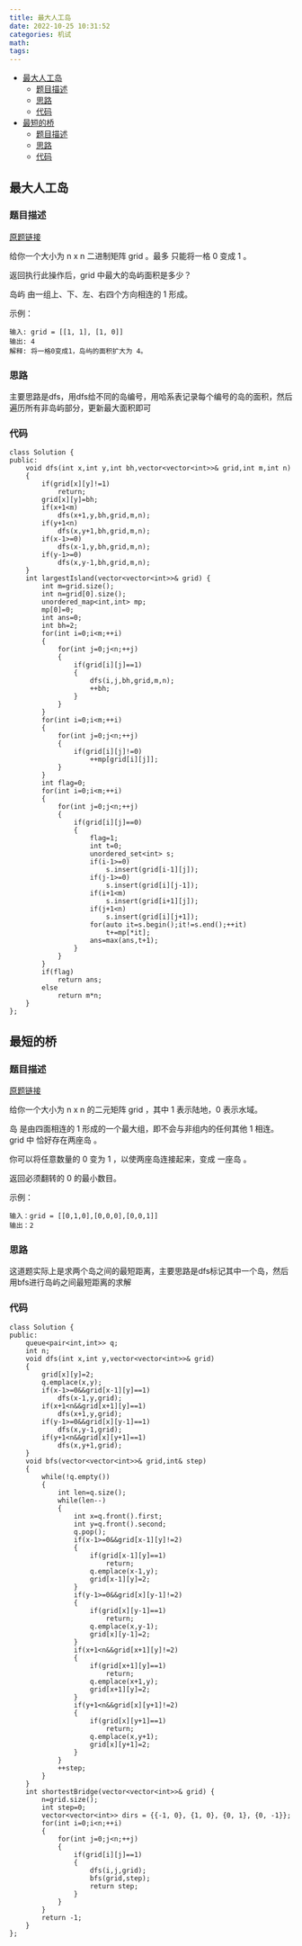 ```yaml
---
title: 最大人工岛
date: 2022-10-25 10:31:52
categories: 机试
math:
tags:
---
```

<!-- TOC -->

- [最大人工岛](#最大人工岛)
    - [题目描述](#题目描述)
    - [思路](#思路)
    - [代码](#代码)
- [最短的桥](#最短的桥)
    - [题目描述](#题目描述-1)
    - [思路](#思路-1)
    - [代码](#代码-1)

<!-- /TOC -->
## 最大人工岛


### 题目描述
[原题链接](https://leetcode.cn/problems/making-a-large-island/)

给你一个大小为 n x n 二进制矩阵 grid 。最多 只能将一格 0 变成 1 。

返回执行此操作后，grid 中最大的岛屿面积是多少？

岛屿 由一组上、下、左、右四个方向相连的 1 形成。

示例：
```
输入: grid = [[1, 1], [1, 0]]
输出: 4
解释: 将一格0变成1，岛屿的面积扩大为 4。
```
### 思路

主要思路是dfs，用dfs给不同的岛编号，用哈系表记录每个编号的岛的面积，然后遍历所有非岛屿部分，更新最大面积即可

### 代码
```
class Solution {
public:
    void dfs(int x,int y,int bh,vector<vector<int>>& grid,int m,int n)
    {
        if(grid[x][y]!=1)
            return;
        grid[x][y]=bh;
        if(x+1<m)
            dfs(x+1,y,bh,grid,m,n);
        if(y+1<n)
            dfs(x,y+1,bh,grid,m,n);
        if(x-1>=0)
            dfs(x-1,y,bh,grid,m,n);
        if(y-1>=0)
            dfs(x,y-1,bh,grid,m,n);
    }
    int largestIsland(vector<vector<int>>& grid) {
        int m=grid.size();
        int n=grid[0].size();
        unordered_map<int,int> mp;
        mp[0]=0;
        int ans=0;
        int bh=2;
        for(int i=0;i<m;++i)
        {
            for(int j=0;j<n;++j)
            {
                if(grid[i][j]==1)
                {
                    dfs(i,j,bh,grid,m,n);
                    ++bh;
                }
            }
        }
        for(int i=0;i<m;++i)
        {
            for(int j=0;j<n;++j)
            {
                if(grid[i][j]!=0)
                    ++mp[grid[i][j]];
            }
        }
        int flag=0;
        for(int i=0;i<m;++i)
        {
            for(int j=0;j<n;++j)
            {
                if(grid[i][j]==0)
                {
                    flag=1;
                    int t=0;
                    unordered_set<int> s;
                    if(i-1>=0)
                        s.insert(grid[i-1][j]);
                    if(j-1>=0)
                        s.insert(grid[i][j-1]);
                    if(i+1<m)
                        s.insert(grid[i+1][j]);
                    if(j+1<n)
                        s.insert(grid[i][j+1]);
                    for(auto it=s.begin();it!=s.end();++it)
                        t+=mp[*it];
                    ans=max(ans,t+1);
                }
            }
        }
        if(flag)
            return ans;
        else
            return m*n;
    }
};
```
## 最短的桥


### 题目描述
[原题链接](https://leetcode.cn/problems/shortest-bridge/)

给你一个大小为 n x n 的二元矩阵 grid ，其中 1 表示陆地，0 表示水域。

岛 是由四面相连的 1 形成的一个最大组，即不会与非组内的任何其他 1 相连。grid 中 恰好存在两座岛 。

你可以将任意数量的 0 变为 1 ，以使两座岛连接起来，变成 一座岛 。

返回必须翻转的 0 的最小数目。



示例：
```
输入：grid = [[0,1,0],[0,0,0],[0,0,1]]
输出：2
```
### 思路

这道题实际上是求两个岛之间的最短距离，主要思路是dfs标记其中一个岛，然后用bfs进行岛屿之间最短距离的求解

### 代码
```
class Solution {
public:
    queue<pair<int,int>> q;
    int n;
    void dfs(int x,int y,vector<vector<int>>& grid)
    {
        grid[x][y]=2;
        q.emplace(x,y);
        if(x-1>=0&&grid[x-1][y]==1)
            dfs(x-1,y,grid);
        if(x+1<n&&grid[x+1][y]==1)
            dfs(x+1,y,grid);
        if(y-1>=0&&grid[x][y-1]==1)
            dfs(x,y-1,grid);
        if(y+1<n&&grid[x][y+1]==1)
            dfs(x,y+1,grid);
    }
    void bfs(vector<vector<int>>& grid,int& step)
    {
        while(!q.empty())
        {
            int len=q.size();
            while(len--)
            {
                int x=q.front().first;
                int y=q.front().second;
                q.pop();
                if(x-1>=0&&grid[x-1][y]!=2)
                {
                    if(grid[x-1][y]==1)
                        return;
                    q.emplace(x-1,y);
                    grid[x-1][y]=2;
                }
                if(y-1>=0&&grid[x][y-1]!=2)
                {
                    if(grid[x][y-1]==1)
                        return;
                    q.emplace(x,y-1);
                    grid[x][y-1]=2;
                }
                if(x+1<n&&grid[x+1][y]!=2)
                {
                    if(grid[x+1][y]==1)
                        return;
                    q.emplace(x+1,y);
                    grid[x+1][y]=2;
                }
                if(y+1<n&&grid[x][y+1]!=2)
                {
                    if(grid[x][y+1]==1)
                        return;
                    q.emplace(x,y+1);
                    grid[x][y+1]=2;
                }
            }
            ++step;
        }
    }
    int shortestBridge(vector<vector<int>>& grid) {
        n=grid.size();
        int step=0;
        vector<vector<int>> dirs = {{-1, 0}, {1, 0}, {0, 1}, {0, -1}};
        for(int i=0;i<n;++i)
        {
            for(int j=0;j<n;++j)
            {
                if(grid[i][j]==1)
                {
                    dfs(i,j,grid);
                    bfs(grid,step);
                    return step;
                }
            }
        }
        return -1;
    }
};
```